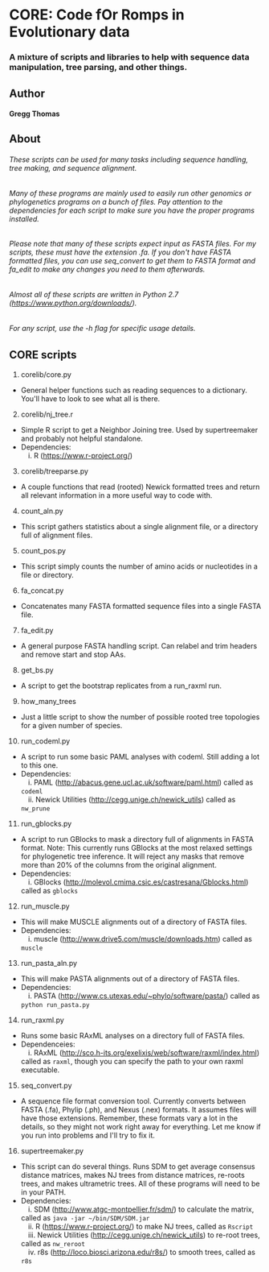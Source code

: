 # CORE: Code fOr Romps in Evolutionary data
### A mixture of scripts and libraries to help with sequence data manipulation, tree parsing, and other things.

## Author
#### Gregg Thomas

## About
###### These scripts can be used for many tasks including sequence handling, tree making, and sequence alignment.
###### Many of these programs are mainly used to easily run other genomics or phylogenetics programs on a bunch of files. Pay attention to the dependencies for each script to make sure you have the proper programs installed.
###### Please note that many of these scripts expect input as FASTA files. For my scripts, these *must* have the extension .fa. If you don't have FASTA formatted files, you can use seq_convert to get them to FASTA format and fa_edit to make any changes you need to them afterwards.

###### Almost all of these scripts are written in Python 2.7 (https://www.python.org/downloads/).
###### For any script, use the -h flag for specific usage details.

## CORE scripts

1. corelib/core.py
  * General helper functions such as reading sequences to a dictionary. You'll have to look to see what all is there.
2. corelib/nj_tree.r
  * Simple R script to get a Neighbor Joining tree. Used by supertreemaker and probably not helpful standalone.
  * Dependencies:</br>
&emsp;i. R (https://www.r-project.org/)
3. corelib/treeparse.py
  * A couple functions that read (rooted) Newick formatted trees and return all relevant information in a more useful way to code with.
4. count_aln.py
  * This script gathers statistics about a single alignment file, or a directory full of alignment files.
5. count_pos.py
  * This script simply counts the number of amino acids or nucleotides in a file or directory.
6. fa_concat.py
  * Concatenates many FASTA formatted sequence files into a single FASTA file.
7. fa_edit.py
  * A general purpose FASTA handling script. Can relabel and trim headers and remove start and stop AAs.
8. get_bs.py
  * A script to get the bootstrap replicates from a run_raxml run.
9. how\_many\_trees
  * Just a little script to show the number of possible rooted tree topologies for a given number of species.
10. run_codeml.py
  * A script to run some basic PAML analyses with codeml. Still adding a lot to this one.
  * Dependencies:</br>
&emsp;i.  PAML (http://abacus.gene.ucl.ac.uk/software/paml.html) called as `codeml`</br>
&emsp;ii. Newick Utilities (http://cegg.unige.ch/newick_utils) called as `nw_prune`
11. run_gblocks.py
  * A script to run GBlocks to mask a directory full of alignments in FASTA format. Note: This currently runs GBlocks at the most relaxed settings for phylogenetic tree inference. It will reject any masks that remove more than 20% of the columns from the original alignment.
  * Dependencies:</br>
&emsp;i. GBlocks (http://molevol.cmima.csic.es/castresana/Gblocks.html) called as `gblocks`
12. run_muscle.py
  * This will make MUSCLE alignments out of a directory of FASTA files.
  * Dependencies:</br>
&emsp;i. muscle (http://www.drive5.com/muscle/downloads.htm) called as `muscle`
13. run\_pasta\_aln.py	
  * This will make PASTA alignments out of a directory of FASTA files.
  * Dependencies:</br>
&emsp;i. PASTA (http://www.cs.utexas.edu/~phylo/software/pasta/) called as `python run_pasta.py`
14. run_raxml.py
  * Runs some basic RAxML analyses on a directory full of FASTA files.
  * Dependenceies:</br>
&emsp;i. RAxML (http://sco.h-its.org/exelixis/web/software/raxml/index.html) called as `raxml`, though you can specify the path to your own raxml executable.
15. seq_convert.py
  * A sequence file format conversion tool. Currently converts between FASTA (.fa), Phylip (.ph), and Nexus (.nex) formats. It assumes files will have those extensions. Remember, these formats vary a lot in the details, so they might not work right away for everything. Let me know if you run into problems and I'll try to fix it.
16. supertreemaker.py
  * This script can do several things. Runs SDM to get average consensus distance matrices, makes NJ trees from distance matrices, re-roots trees, and makes ultrametric trees. All of these programs will need to be in your PATH.
  * Dependencies:</br>
&emsp;i.   SDM (http://www.atgc-montpellier.fr/sdm/) to calculate the matrix, called as `java -jar ~/bin/SDM/SDM.jar`</br>
&emsp;ii.  R (https://www.r-project.org/) to make NJ trees, called as `Rscript`</br>
&emsp;iii. Newick Utilities (http://cegg.unige.ch/newick_utils) to re-root trees, called as `nw_reroot`</br>
&emsp;iv.  r8s (http://loco.biosci.arizona.edu/r8s/) to smooth trees, called as `r8s`

##
